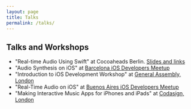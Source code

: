 ```yaml
---
layout: page
title: Talks
permalink: /talks/
---
```


## Talks and Workshops


* "Real-time Audio Using Swift" at Cocoaheads Berlin. [Slides and links](http://faturl.com/swiftyaudio)
* "Audio Synthesis on iOS" at [Barcelona iOS Developers Meetup](http://www.meetup.com/nsbarcelona/events/122146782/)
* "Introduction to iOS Development Workshop" at [General Assembly, London](https://generalassemb.ly/education/introduction-to-ios-development/london)
* "Real-Time Audio on iOS" at [Buenos Aires iOS Developers Meetup](http://www.meetup.com/Desarrolladores-iOS-de-Argentina/events/124618522/)
* "Making Interactive Music Apps for iPhones and iPads" at [Codasign, London](http://learning.codasign.com/index.php?title=Making_Interactive_Music_Apps_for_iPhones_and_iPads_%E2%80%93_Day_Course)
